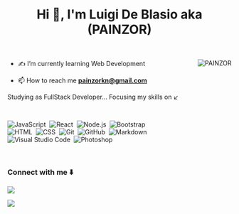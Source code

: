 <h1 align="center">Hi 👋, I'm Luigi De Blasio aka (PAINZOR)</h1>

<br>

<p><img align="right" src="https://s4.gifyu.com/images/animation_500_kxa883sd.gif" alt="PAINZOR" /></p>

- ✍️ I’m currently learning Web Development 

- 📫 How to reach me **painzorkn@gmail.com**
 
 <p align="left"> Studying as FullStack Developer... Focusing my skills on ↙️  </p>
 
 <br>
 
 
![JavaScript](https://img.shields.io/badge/-JavaScript-05122A?style=flat&logo=javascript)&nbsp;
![React](https://img.shields.io/badge/-React-05122A?style=flat&logo=react)&nbsp;
![Node.js](https://img.shields.io/badge/-Node.js-05122A?style=flat&logo=node.js)&nbsp;
![Bootstrap](https://img.shields.io/badge/-Bootstrap-05122A?style=flat&logo=bootstrap&logoColor=563D7C)\
![HTML](https://img.shields.io/badge/-HTML-05122A?style=flat&logo=HTML5)&nbsp;
![CSS](https://img.shields.io/badge/-CSS-05122A?style=flat&logo=CSS3&logoColor=1572B6)&nbsp;
![Git](https://img.shields.io/badge/-Git-05122A?style=flat&logo=git)&nbsp;
![GitHub](https://img.shields.io/badge/-GitHub-05122A?style=flat&logo=github)&nbsp;
![Markdown](https://img.shields.io/badge/-Markdown-05122A?style=flat&logo=markdown)\
![Visual Studio Code](https://img.shields.io/badge/-Visual%20Studio%20Code-05122A?style=flat&logo=visual-studio-code&logoColor=007ACC)&nbsp;
![Photoshop](https://img.shields.io/badge/-Photoshop-05122A?style=flat&logo=adobe-photoshop)&nbsp;

<br>

<h3 align="left">Connect with me ⬇️ </h3>
<p align="left">
 
 <a href="https://www.linkedin.com/in/luigi-de-blasio98/" target="blank"><img align="center"
 src="https://raw.githubusercontent.com/rahuldkjain/github-profile-readme-generator/master/src/images/icons/Social/linked-in-alt.svg"  />                                  </a>
 
  <a href="https://www.instagram.com/painzor/" target="blank"><img align="center"
    src="https://raw.githubusercontent.com/rahuldkjain/github-profile-readme-generator/master/src/images/icons/Social/instagram.svg" />
  </a>

</p>


